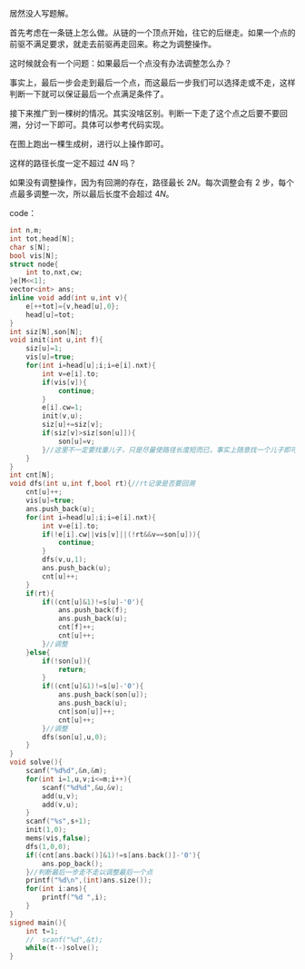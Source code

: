 居然没人写题解。

首先考虑在一条链上怎么做。从链的一个顶点开始，往它的后继走。如果一个点的前驱不满足要求，就走去前驱再走回来。称之为调整操作。

这时候就会有一个问题：如果最后一个点没有办法调整怎么办？

事实上，最后一步会走到最后一个点，而这最后一步我们可以选择走或不走，这样判断一下就可以保证最后一个点满足条件了。

接下来推广到一棵树的情况。其实没啥区别。判断一下走了这个点之后要不要回溯，分讨一下即可。具体可以参考代码实现。

在图上跑出一棵生成树，进行以上操作即可。

这样的路径长度一定不超过 $4N$ 吗？

如果没有调整操作，因为有回溯的存在，路径最长 $2N$。每次调整会有 $2$ 步，每个点最多调整一次，所以最后长度不会超过 $4N$。

code：

```cpp
int n,m;
int tot,head[N];
char s[N];
bool vis[N];
struct node{
	int to,nxt,cw;
}e[M<<1];
vector<int> ans;
inline void add(int u,int v){
	e[++tot]={v,head[u],0};
	head[u]=tot;
}
int siz[N],son[N];
void init(int u,int f){
	siz[u]=1;
	vis[u]=true;
	for(int i=head[u];i;i=e[i].nxt){
		int v=e[i].to;
		if(vis[v]){
			continue;
		}
		e[i].cw=1;
		init(v,u);
		siz[u]+=siz[v];
		if(siz[v]>siz[son[u]]){
			son[u]=v;
		}//这里不一定要找重儿子，只是尽量使路径长度短而已，事实上随意找一个儿子即可
	}
}
int cnt[N];
void dfs(int u,int f,bool rt){//rt记录是否要回溯
	cnt[u]++;
	vis[u]=true;
	ans.push_back(u);
	for(int i=head[u];i;i=e[i].nxt){
		int v=e[i].to;
		if(!e[i].cw||vis[v]||(!rt&&v==son[u])){
			continue;
		}
		dfs(v,u,1);
		ans.push_back(u);
		cnt[u]++;
	}
	if(rt){
		if((cnt[u]&1)!=s[u]-'0'){
			ans.push_back(f);
			ans.push_back(u);
			cnt[f]++;
			cnt[u]++;
		}//调整
	}else{
		if(!son[u]){
			return;
		}
		if((cnt[u]&1)!=s[u]-'0'){
			ans.push_back(son[u]);
			ans.push_back(u);
			cnt[son[u]]++;
			cnt[u]++;
		}//调整
		dfs(son[u],u,0);
	}
}
void solve(){
	scanf("%d%d",&n,&m);
	for(int i=1,u,v;i<=m;i++){
		scanf("%d%d",&u,&v);
		add(u,v);
		add(v,u);
	}
	scanf("%s",s+1);
	init(1,0);
	mems(vis,false);
	dfs(1,0,0);
	if((cnt[ans.back()]&1)!=s[ans.back()]-'0'){
		ans.pop_back();
	}//判断最后一步走不走以调整最后一个点
	printf("%d\n",(int)ans.size());
	for(int i:ans){
		printf("%d ",i);
	}
}
signed main(){
	int t=1;
	//	scanf("%d",&t);
	while(t--)solve();
}
```